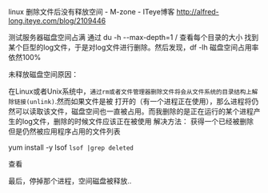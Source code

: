 
linux 删除文件后没有释放空间 - M-zone - ITeye博客 
http://alfred-long.iteye.com/blog/2109446

测试服务器磁盘空间占满
通过 du -h --max-depth=1 / 查看每个目录的大小
找到某个巨型的log文件，于是对log文件进行删除。然后发现，df -lh 磁盘空间占用率依然100%

未释放磁盘空间原因：

在Linux或者Unix系统中，`通过rm或者文件管理器删除文件将会从文件系统的目录结构上解除链接(unlink)`.然而如果文件是被
打开的（有一个进程正在使用），那么进程将仍然可以读取该文件，磁盘空间也一直被占用。而我删除的是正在运行的某个进程产生的log文件，删除的时候文件应该正在被使用
解决方法：
获得一个已经被删除但是仍然被应用程序占用的文件列表

yum install -y lsof
`lsof |grep deleted`

查看

最后，停掉那个进程，空间磁盘被释放..